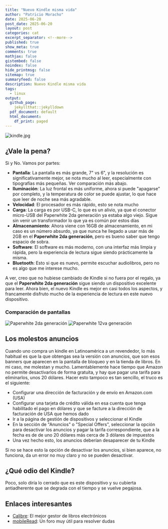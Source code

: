 ```yaml
---
title: "Nuevo Kindle misma vida"
author: "Patricio Moracho"
date: 2025-06-20
post_date: 2025-06-20
layout: post
categories: cat
excerpt_separator: <!--more-->
published: true
show_meta: true
comments: true
mathjax: false
gistembed: false
noindex: false
hide_printmsg: false
sitemap: true
summaryfeed: false
description: Nuevo Kindle misma vida
tags:
  - linux
output:
  github_page:
    jekyllthat::jekylldown
  pdf_document: default
  html_document:
    df_print: paged
---
```


![kindle.jpg]({{site.baseurl}}/images/2025/kindle-12.jpg)

    
## ¿Vale la pena?

Si y No. Vamos por partes:

* **Pantalla**: La pantalla es más grande, 7" vs 6", y la resolución es
  significativamente mejor, se nota mucho al leer, especialmente con tipografías
  más pequeñas. Ver comparación más abajo.
* **Iluminación**: La luz frontal es más uniforme, ahora si puede "apagarse" por
  completo, y la temperatura de color se puede ajustar, lo que hace que leer de
  noche sea más agradable.
* **Velocidad**: El procesador es más rápido, esto se nota mucho
* **Carga**: La carga es por USB-C, lo que es un alivio, ya que el conector
  micro-USB del Paperwhite 2da generación ya estaba algo viejo. Sigue sin venir
  un transformador lo que ya es común por estos días
* **Almacenamiento**: Ahora viene con 16GB de almacenamiento, en mi caso es un
  número absurdo, ya que nunca he llegado a usar más de 2GB en el **Paperwhite 2da
  generación**, pero es bueno saber que tengo espacio de sobra.
* **Software**: El software es más moderno, con una interfaz más limpia y
  rápida, pero la experiencia de lectura sigue siendo prácticamente la misma.
* **Bluetooth**: Esto si que es nuevo, permite escuchar audiolibros, pero
  no es algo que me interese mucho.

A ver, creo que no hubiese cambiado de Kindle si no fuera por el regalo, ya que
el **Paperwhite 2da generación** sigue siendo un dispositivo excelente para leer. Ahora
bien, el nuevo Kindle es mejor en casi todos los aspectos, y francamente
disfruto mucho de la experiencia de lectura en este nuevo dispositivo. 

### Comparación de pantallas

![Paperwhite 2da generación]({{site.baseurl}}/images/2025/pw2.jpg)
![Paperwhite 12va generación]({{site.baseurl}}/images/2025/pw12.jpg)

## Los molestos anuncios

Cuando uno compra un kindle en Latinoamérica a un revendedor, lo más habitual es
que la que obtengas sea la versión con anuncios, que son esos banners que
aparecen en la pantalla de bloqueo y en la tienda de libros. En mi caso, me
molestan y mucho. Lamentablemente hace tiempo que Amazon no permite
desactivarlos de forma gratuita, y hay que pagar una tarifa para eliminarlos,
unos 20 dólares. Hacer esto tampoco es tan sencillo, el truco es el siguiente:

* Configurar una dirección de facturación y de envío en Amazon.com (USA)
* Configurar una tarjeta de crédito válida en esa cuenta que tenga
  habilitado el pago en dólares y que se facture a la dirección de
  facturación de USA que hemos dado
* Ir a la página de gestión de dispositivos y seleccionar el Kindle
* En la sección de "Anuncios" o "Special Offers", seleccionar la opción para
  desactivar los anuncios y pagar la tarifa correspondiente, que a la fecha es de
  de uno 20 dólares más cerca de 3 dólares de impuestos
* Una vez hecho esto, los anuncios deberían desaparecer de tu Kindle

Si no se hace esto la opción de desactivar los anuncios, si bien aparece, no
funciona, da un error no muy claro y no se pueden desactivar.

## ¿Qué odio del Kindle?

Poco, solo diría lo cerrado que es este dispositivo y su cubierta antiadherente
que se degrada con el tiempo y se vuelve pegajosa.

## Enlaces interesantes

* [Calibre](https://calibre-ebook.com/): El mejor gestor de libros electrónicos
* [mobileRead](https://www.mobileread.com/forums/): Un foro muy útil para resolver dudas


[Mi vida después del Kindle]: {{site.baseurl}}/_posts/2016/2016-12-26-Mi-vida-despues-del-Kindle.md 